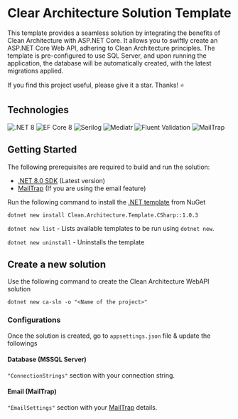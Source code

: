 # Clear Architecture Solution Template 

This template provides a seamless solution by integrating the benefits of Clean Architecture with ASP.NET Core. It allows you to swiftly create an ASP.NET Core Web API, adhering to Clean Architecture principles. The template is pre-configured to use SQL Server, and upon running the application, the database will be automatically created, with the latest migrations applied.

If you find this project useful, please give it a star. Thanks! ⭐

## Technologies

![.NET 8](https://i.imgur.com/quop3E8.png)
![EF Core 8](https://i.imgur.com/AcYaj2y.png)
![Serilog](https://i.imgur.com/i8xjWjs.png)
![Mediatr](https://i.imgur.com/orjrsa3.png)
![Fluent Validation](https://i.imgur.com/acPuZJW.png)
![MailTrap](https://i.imgur.com/OpILNdy.png)

## Getting Started

The following prerequisites are required to build and run the solution:

- [.NET 8.0 SDK](https://dotnet.microsoft.com/download/dotnet/8.0) (Latest version)
- [MailTrap](https://mailtrap.io/) (If you are using the email feature)

Run the following command to install the [.NET template](https://www.nuget.org/packages/Clean.Architecture.Template.CSharp) from NuGet
```dotnetcli
dotnet new install Clean.Architecture.Template.CSharp::1.0.3
```

`dotnet new list` - Lists available templates to be run using `dotnet new`.

`dotnet new uninstall` - Uninstalls the template

## Create a new solution
Use the following command to create the Clean Architecture WebAPI solution

```dotnetcli
dotnet new ca-sln -o "<Name of the project>"
```

### Configurations
Once the solution is created, go to `appsettings.json` file & update the followings

#### Database (MSSQL Server)
`"ConnectionStrings"` section with your connection string.

#### Email (MailTrap)
 `"EmailSettings"` section with your [MailTrap](https://mailtrap.io/) details.

